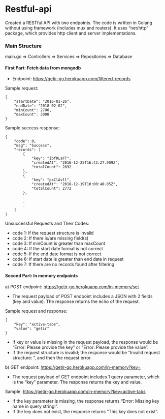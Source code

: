 # Restful-api

Created a RESTful API with two endpoints. The code is written in Golang without using framework (includes mux and
routers). It uses “net/http” package, which provides http client and server implementations.

### Main Structure

main.go => Controllers => Services => Repositories => Database

#### First Part: Fetch data from mongodb

- Endpoint: https://getir-go.herokuapp.com/filtered-records

Sample request:

```
{
    "startDate": "2016-01-26",
    "endDate": "2018-02-02",
    "minCount": 2700,
    "maxCount": 3000
}
```

Sample success response:

```
{
    "code": 0,
    "msg": "Success",
    "records": [
        {
            "key": "ibfRLaFT",
            "createdAt": "2016-12-25T16:43:27.909Z",
            "totalCount": 2892
        },
        {
            "key": "pxClAvll",
            "createdAt": "2016-12-19T10:00:40.05Z",
            "totalCount": 2772
        },
        .
        .
        .
    ]
}
```

Unsuccessful Requests and Their Codes:

- code 1: If the request structure is invalid
- code 2: If there is/are missing field(s)
- code 3: If minCount is greater than maxCount
- code 4: If the start date format is not correct
- code 5: If the end date format is not correct
- code 6: If start date is greater than end date in request
- code 7: If there are no records found after filtering

#### Second Part: In memory endpoints

a) POST endpoint: https://getir-go.herokuapp.com/in-memory/set

- The request payload of POST endpoint includes a JSON with 2 fields (key and value). The response returns the echo of
  the request.

Sample request and response:

```
{
    "key": "active-tabs",
    "value": "getir"
}
```

- If key or value is missing in the request payload, the response would be “Error: Please provide the key” or “Error:
  Please provide the value”.
- If the request structure is invalid; the response would be “Invalid request structure: ”, and then the request error.

b) GET endpoint: https://getir-go.herokuapp.com/in-memory?key=<key-here>

- The request payload of GET endpoint includes 1 query parameter, which is the “key” parameter. The response returns the
  key and value.

Sample: https://getir-go.herokuapp.com/in-memory?key=active-tabs

- If the key parameter is missing, the response returns “Error: Missing key name in query string!”.
- If the key does not exist, the response returns “This key does not exist”.
